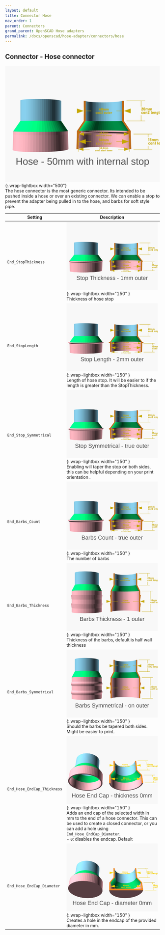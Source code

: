 ```yaml
---
layout: default
title: Connector Hose
nav_order: 1
parent: Connectors
grand_parent: OpenSCAD Hose adapters
permalink: /docs/openscad/hose-adapter/connectors/hose
---
```

## Connector - Hose connector
![Hose](/assets/openscad/hose-adapters/vacuum_hose_adapter-hose_demo_text.gif){:.wrap-lightbox width="500"}<br>
The hose connector is the most generic connector. Its intended to be pushed inside a hose or over an existing connector. We can enable a stop to prevent the adapter being pulled in to the hose, and barbs for soft style pipe.

Setting | Description
-|-
`End_StopThickness` | ![vacuum_hose_adapter hose_stopthickness](/assets/openscad/hose-adapters/vacuum_hose_adapter-hose_stopthickness_text.gif){:.wrap-lightbox  width="150" }<br>Thickness of hose stop
`End_StopLength` | ![vacuum_hose_adapter hose_stoplength](/assets/openscad/hose-adapters/vacuum_hose_adapter-hose_stoplength_text.gif){:.wrap-lightbox  width="150" }<br>Length of hose stop. It will be easier to if the length is greater than the StopThickness.
`End_Stop_Symmetrical` | ![vacuum_hose_adapter hose_stopsymmetrical](/assets/openscad/hose-adapters/vacuum_hose_adapter-hose_stopsymmetrical_text.gif){:.wrap-lightbox  width="150" }<br>Enabling will taper the stop on both sides, this can be helpful depending on your print orientation .
`End_Barbs_Count` | ![vacuum_hose_adapter hose_barbscount](/assets/openscad/hose-adapters/vacuum_hose_adapter-hose_barbscount_text.gif){:.wrap-lightbox  width="150" }<br>The number of barbs
`End_Barbs_Thickness` | ![vacuum_hose_adapter hose_barbsthickness](/assets/openscad/hose-adapters/vacuum_hose_adapter-hose_barbsthickness_text.gif){:.wrap-lightbox  width="150" }<br>Thickness of the barbs, default is half wall thickness
`End_Barbs_Symmetrical` | ![vacuum_hose_adapter hose_barbssymmetrical](/assets/openscad/hose-adapters/vacuum_hose_adapter-hose_barbssymmetrical_text.gif){:.wrap-lightbox  width="150" }<br>Should the barbs be tapered both sides. Might be easier to print.
`End_Hose_EndCap_Thickness` | ![vacuum_hose_adapter hose_endcapthickness](/assets/openscad/hose-adapters/vacuum_hose_adapter-hose_endcapthickness_text.gif){:.wrap-lightbox  width="150" }<br> Adds an end cap of the selected width in mm to the end of a hose connector. This can be used to create a closed connector, or you can add a hole using `End_Hose_EndCap_Diameter`.<BR>- `0`: disables the endcap. Default
`End_Hose_EndCap_Diameter` | ![vacuum_hose_adapter hose_endcapdiameter](/assets/openscad/hose-adapters/vacuum_hose_adapter-hose_endcapdiameter_text.gif){:.wrap-lightbox  width="150" }<br>Creates a hole in the endcap of the provided diameter in mm.